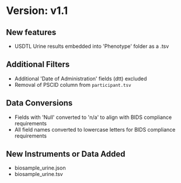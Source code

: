 # Version: v1.1
## New features
* USDTL Urine results embedded into 'Phenotype' folder as a .tsv

## Additional Filters
* Additional 'Date of Administration' fields (dtt) excluded   
* Removal of PSCID column from `participant.tsv`

## Data Conversions
* Fields with 'Null' converted to 'n/a' to align with BIDS compliance requirements  
* All field names converted to lowercase letters for BIDS compliance requirements

## New Instruments or Data Added
* biosample_urine.json  
* biosample_urine.tsv

